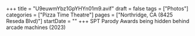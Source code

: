 +++
title = "U9euwmYbz1GpYHYn01m9.avif"
draft = false
tags = ["Photos"]
categories = ["Pizza Time Theatre"]
pages = ["Northridge, CA (8425 Reseda Blvd)"]
startDate = ""
+++
SPT Parody Awards being hidden behind arcade machines (2023)

